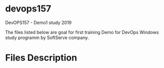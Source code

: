 # devops157
DevOPS157 - Demo1 study 2019

The files listed below are goal for first training Demo for DevOps Windows study programm by SoftServe company.
<h1>Files Description</h1>
